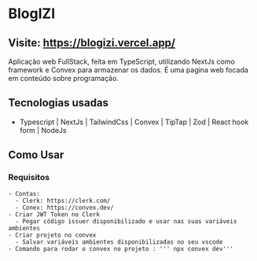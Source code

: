 # BlogIZI

## Visite: https://blogizi.vercel.app/

Aplicação web FullStack, feita em TypeScript, utilizando NextJs como framework e Convex para armazenar os dados.
É uma pagina web focada em conteúdo sobre programação.

## Tecnologias usadas
- Typescript | NextJs | TailwindCss | Convex | TipTap | Zod | React hook form | NodeJs

## Como Usar
  ### Requisitos 
    - Contas: 
      - Clerk: https://clerk.com/
      - Conex: https://convex.dev/
    - Criar JWT Token no Clerk
      - Pegar código issuer disponibilizado e usar nas suas variáveis ambientes
    - Criar projeto no convex
      - Salvar variáveis ambientes disponibilizadas no seu vscode
    - Comando para rodar o convex no projeto : ''' npx convex dev'''
